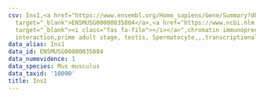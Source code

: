 ```yaml
---
csv: Ins1,<a href="https://www.ensembl.org/Homo_sapiens/Gene/Summary?db=core;g=ENSMUSG00000035804"
  target="_blank">ENSMUSG00000035804</a>,<a href="https://www.ncbi.nlm.nih.gov/pubmed/25450459"
  target="_blank"><i class="fas fa-file"></i></a>",chromatin immunoprecipitation assay,direct
  interaction,prime adult stage, testis, Spermatocyte,,,transcriptional regulation,
data_alias: Ins1
data_id: ENSMUSG00000035804
data_numevidence: 1
data_species: Mus musculus
data_taxid: '10090'
title: Ins1
---
```

